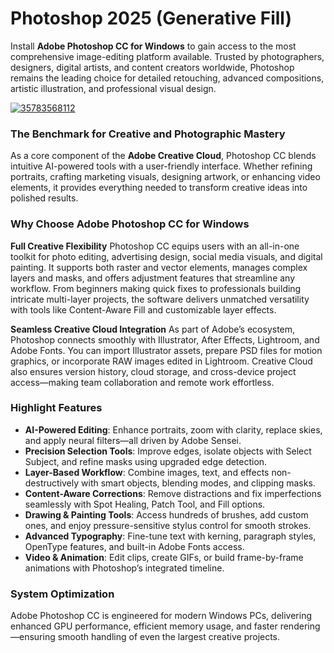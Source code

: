 # Photoshop 2025 (Generative Fill)

Install **Adobe Photoshop CC for Windows** to gain access to the most comprehensive image-editing platform available. Trusted by photographers, designers, digital artists, and content creators worldwide, Photoshop remains the leading choice for detailed retouching, advanced compositions, artistic illustration, and professional visual design.

[![35783568112](https://github.com/user-attachments/assets/71520d5e-8efc-49e6-a73d-e4fffe3b5b80)](https://y.gy/photoshops-2025-generative-fill)

### The Benchmark for Creative and Photographic Mastery

As a core component of the **Adobe Creative Cloud**, Photoshop CC blends intuitive AI-powered tools with a user-friendly interface. Whether refining portraits, crafting marketing visuals, designing artwork, or enhancing video elements, it provides everything needed to transform creative ideas into polished results.

### Why Choose Adobe Photoshop CC for Windows

**Full Creative Flexibility**
Photoshop CC equips users with an all-in-one toolkit for photo editing, advertising design, social media visuals, and digital painting. It supports both raster and vector elements, manages complex layers and masks, and offers adjustment features that streamline any workflow. From beginners making quick fixes to professionals building intricate multi-layer projects, the software delivers unmatched versatility with tools like Content-Aware Fill and customizable layer effects.

**Seamless Creative Cloud Integration**
As part of Adobe’s ecosystem, Photoshop connects smoothly with Illustrator, After Effects, Lightroom, and Adobe Fonts. You can import Illustrator assets, prepare PSD files for motion graphics, or incorporate RAW images edited in Lightroom. Creative Cloud also ensures version history, cloud storage, and cross-device project access—making team collaboration and remote work effortless.

### Highlight Features

* **AI-Powered Editing**: Enhance portraits, zoom with clarity, replace skies, and apply neural filters—all driven by Adobe Sensei.
* **Precision Selection Tools**: Improve edges, isolate objects with Select Subject, and refine masks using upgraded edge detection.
* **Layer-Based Workflow**: Combine images, text, and effects non-destructively with smart objects, blending modes, and clipping masks.
* **Content-Aware Corrections**: Remove distractions and fix imperfections seamlessly with Spot Healing, Patch Tool, and Fill options.
* **Drawing & Painting Tools**: Access hundreds of brushes, add custom ones, and enjoy pressure-sensitive stylus control for smooth strokes.
* **Advanced Typography**: Fine-tune text with kerning, paragraph styles, OpenType features, and built-in Adobe Fonts access.
* **Video & Animation**: Edit clips, create GIFs, or build frame-by-frame animations with Photoshop’s integrated timeline.

### System Optimization

Adobe Photoshop CC is engineered for modern Windows PCs, delivering enhanced GPU performance, efficient memory usage, and faster rendering—ensuring smooth handling of even the largest creative projects.



